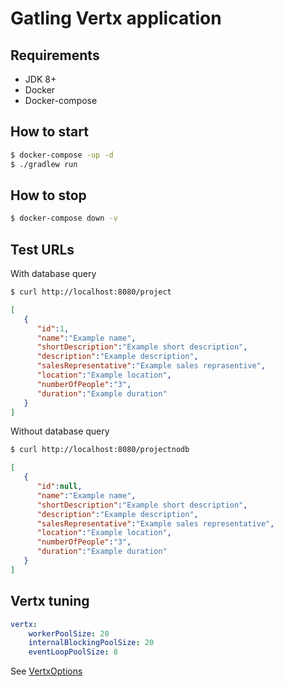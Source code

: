 # Gatling Vertx application

## Requirements
* JDK 8+
* Docker 
* Docker-compose

## How to start

```bash
$ docker-compose -up -d
$ ./gradlew run
```

## How to stop

```bash
$ docker-compose down -v
```

## Test URLs
With database query
```bash
$ curl http://localhost:8080/project
```

```json
[  
   {  
      "id":1,
      "name":"Example name",
      "shortDescription":"Example short description",
      "description":"Example description",
      "salesRepresentative":"Example sales reprasentive",
      "location":"Example location",
      "numberOfPeople":"3",
      "duration":"Example duration"
   }
]
```
Without database query
```bash
$ curl http://localhost:8080/projectnodb
```

```json
[  
   {  
      "id":null,
      "name":"Example name",
      "shortDescription":"Example short description",
      "description":"Example description",
      "salesRepresentative":"Example sales representative",
      "location":"Example location",
      "numberOfPeople":"3",
      "duration":"Example duration"
   }
]
```

## Vertx tuning
```yaml
vertx:
    workerPoolSize: 20
    internalBlockingPoolSize: 20
    eventLoopPoolSize: 8
```
See [VertxOptions](https://vertx.io/docs/apidocs/io/vertx/core/VertxOptions.html)

